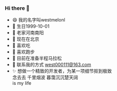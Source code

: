 ### Hi there 👋

- :smile: 我的名字叫westmelonl
- :birthday: 生日1999-10-01
- :house_with_garden: 老家河南南阳
- :office: 现在在北京
- :fried_shrimp: 喜欢吃
- :running: 喜欢跑步
- :icecream: 目前在准备半程马拉松
- :email: 联系我的方式 west000111@163.com
- :sparkles: 想做一个精致的开发者，为某一项细节抠到极致
<br>念去去 千里烟波 暮霭沉沉楚天阔
<br>is my life
